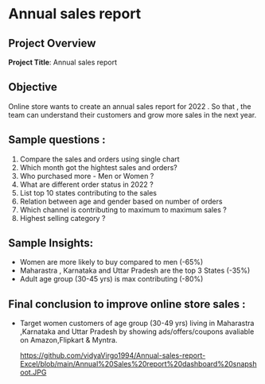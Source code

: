 # Annual sales report

## Project Overview

**Project Title**: Annual sales report 

## Objective
Online store wants to create an annual sales report for 2022 . So that , the team can understand their customers and grow more sales in the next year.

## Sample questions :
1. Compare the sales and orders using single chart
2. Which month got the hightest sales and orders?
3. Who purchased more - Men or Women ?
4. What are different order status in 2022 ?
5. List top 10 states contributing to the sales
6. Relation between age and gender based on number of orders
7. Which channel is contributing to maximum to maximum sales ?
8. Highest selling category ?

## Sample Insights:
  * Women are more likely to buy compared to men (-65%)
  * Maharastra , Karnataka and Uttar Pradesh are the top 3 States (-35%)
  * Adult age group (30-45 yrs) is max contributing (-80%)

## Final conclusion to improve online store sales :
  * Target women customers of age group (30-49 yrs) living in Maharastra ,Karnataka and Uttar Pradesh by showing ads/offers/coupons avaliable on Amazon,Flipkart & Myntra.

    https://github.com/vidyaVirgo1994/Annual-sales-report-Excel/blob/main/Annual%20Sales%20report%20dashboard%20snapshoot.JPG
